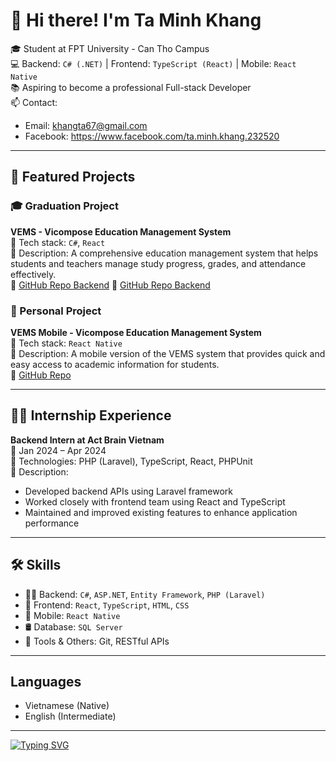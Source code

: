 # 👋 Hi there! I'm Ta Minh Khang

🎓 Student at FPT University - Can Tho Campus  
💻 Backend: `C# (.NET)` | Frontend: `TypeScript (React)` | Mobile: `React Native`  
📚 Aspiring to become a professional Full-stack Developer  
📫 Contact: 
  - Email: khangta67@gmail.com
  - Facebook: https://www.facebook.com/ta.minh.khang.232520

---

## 🚀 Featured Projects

### 🎓 Graduation Project  
**VEMS - Vicompose Education Management System**  
🔧 Tech stack: `C#`, `React`  
📄 Description: A comprehensive education management system that helps students and teachers manage study progress, grades, and attendance effectively.  
🔗 [GitHub Repo Backend](https://github.com/khanhnnIT/Capstone-BE) 
🔗 [GitHub Repo Backend](https://github.com/khanhnnIT/Capstone-FE) 

### 📱 Personal Project  
**VEMS Mobile - Vicompose Education Management System**  
🔧 Tech stack: `React Native`  
📄 Description: A mobile version of the VEMS system that provides quick and easy access to academic information for students.  
🔗 [GitHub Repo](https://github.com/Aquarius2301/VEMS-Mobile)

---

## 🧑‍💼 Internship Experience

**Backend Intern at Act Brain Vietnam**  
📅 Jan 2024 – Apr 2024  
🔧 Technologies: PHP (Laravel), TypeScript, React, PHPUnit  
📄 Description:  
- Developed backend APIs using Laravel framework  
- Worked closely with frontend team using React and TypeScript  
- Maintained and improved existing features to enhance application performance  

---

## 🛠️ Skills

- 👨‍💻 Backend: `C#`, `ASP.NET`, `Entity Framework`, `PHP (Laravel)`
- 🎨 Frontend: `React`, `TypeScript`, `HTML`, `CSS`
- 📱 Mobile: `React Native`
- 🛢️ Database: `SQL Server`
- 🧰 Tools & Others: Git, RESTful APIs

---
## Languages  
- Vietnamese (Native)  
- English (Intermediate)

---



[![Typing SVG](https://readme-typing-svg.demolab.com?font=Fira+Code&size=14&duration=2500&multiline=true&width=435&lines=%E2%80%9CProgramming+is+not+just+about+writing+code%2C+;it's+about+solving+problems.%E2%80%9D)](https://git.io/typing-svg)

